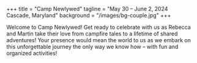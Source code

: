 +++
title = "Camp Newlywed"
tagline = "May 30 – June 2, 2024</br>Cascade, Maryland"
background = "/images/bg-couple.jpg"
+++

Welcome to Camp Newlywed! Get ready to celebrate with us as Rebecca and Martin take their love from campfire tales to a lifetime of shared adventures! Your presence would mean the world to us as we embark on this unforgettable journey the only way we know how – with fun and organized activities!
